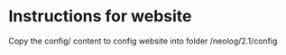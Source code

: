 # Instructions for website
Copy the config/ content to config website into folder /neolog/2.1/config

